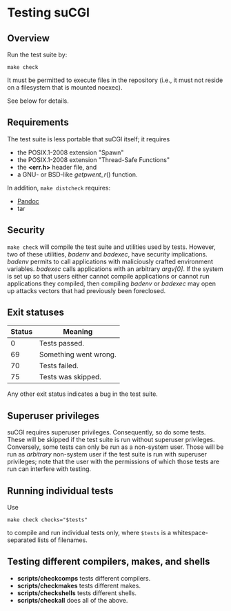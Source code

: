 # Testing suCGI

## Overview

Run the test suite by:

    make check

It must be permitted to execute files in the repository
(i.e., it must not reside on a filesystem that is mounted noexec).

See below for details.


## Requirements

The test suite is less portable that suCGI itself; it requires

* the POSIX.1-2008 extension "Spawn"
* the POSIX.1-2008 extension "Thread-Safe Functions"
* the **<err.h>** header file, and
* a GNU- or BSD-like *getpwent_r*() function.

In addition, `make distcheck` requires:

* [Pandoc](https://pandoc.org/)
* tar


## Security

`make check` will compile the test suite and utilities used by tests.
However, two of these utilities, *badenv* and *badexec*, have security
implications. *badenv* permits to call applications with maliciously
crafted environment variables. *badexec* calls applications with an
arbitrary *argv[0]*. If the system is set up so that users either
cannot compile applications or cannot run applications they compiled,
then compiling *badenv* or *badexec* may open up attacks vectors that
had previously been foreclosed.


## Exit statuses

| Status        | Meaning               |
| ------------- | --------------------- |
| 0             | Tests passed.         |
| 69            | Something went wrong. |
| 70            | Tests failed.         |
| 75            | Tests was skipped.    |

Any other exit status indicates a bug in the test suite.


## Superuser privileges

suCGI requires superuser privileges. Consequently, so do some tests.
These will be skipped if the test suite is run without superuser privileges.
Conversely, some tests can only be run as a non-system user. Those will
be run as *arbitrary* non-system user if the test suite is run with
superuser privileges; note that the user with the permissions of which
those tests are run can interfere with testing.


## Running individual tests

Use

    make check checks="$tests"

to compile and run individual tests only, where `$tests` is
a whitespace-separated lists of filenames.


## Testing different compilers, makes, and shells

* **scripts/checkcomps** tests different compilers.
* **scripts/checkmakes** tests different makes.
* **scripts/checkshells** tests different shells.
* **scripts/checkall** does all of the above.
